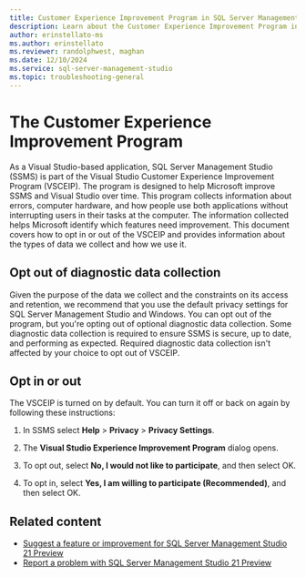```yaml
---
title: Customer Experience Improvement Program in SQL Server Management Studio
description: Learn about the Customer Experience Improvement Program in SQL Server Management Studio (SSMS).
author: erinstellato-ms
ms.author: erinstellato
ms.reviewer: randolphwest, maghan
ms.date: 12/10/2024
ms.service: sql-server-management-studio
ms.topic: troubleshooting-general
---
```


# The Customer Experience Improvement Program

As a Visual Studio-based application, SQL Server Management Studio (SSMS) is part of the Visual Studio Customer Experience Improvement Program (VSCEIP). The program is designed to help Microsoft improve SSMS and Visual Studio over time. This program collects information about errors, computer hardware, and how people use both applications without interrupting users in their tasks at the computer. The information collected helps Microsoft identify which features need improvement. This document covers how to opt in or out of the VSCEIP and provides information about the types of data we collect and how we use it.

## Opt out of diagnostic data collection

Given the purpose of the data we collect and the constraints on its access and retention, we recommend that you use the default privacy settings for SQL Server Management Studio and Windows. You can opt out of the program, but you're opting out of optional diagnostic data collection. Some diagnostic data collection is required to ensure SSMS is secure, up to date, and performing as expected. Required diagnostic data collection isn't affected by your choice to opt out of VSCEIP.

## Opt in or out

The VSCEIP is turned on by default. You can turn it off or back on again by following these instructions:

1. In SSMS select **Help** > **Privacy** > **Privacy Settings**.

1. The **Visual Studio Experience Improvement Program** dialog opens.

1. To opt out, select **No, I would not like to participate**, and then select OK.

1. To opt in, select **Yes, I am willing to participate (Recommended)**, and then select OK.

## Related content

- [Suggest a feature or improvement for SQL Server Management Studio 21 Preview](suggest-feature.md)
- [Report a problem with SQL Server Management Studio 21 Preview](report-problem.md)
